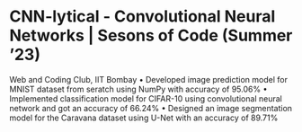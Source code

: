 # CNN-lytical - Convolutional Neural Networks | Sesons of Code (Summer ’23)
Web and Coding Club, IIT Bombay
• Developed image prediction model for MNIST dataset from seratch using NumPy with accuracy of 95.06%
• Implemented classification model for CIFAR-10 using convolutional neural network and got an accuracy of 66.24%
• Designed an image segmentation model for the Caravana dataset using U-Net with an accuracy of 89.71%
